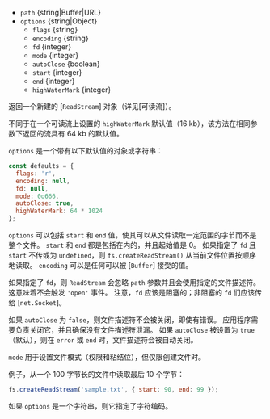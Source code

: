 <!-- YAML
added: v0.1.31
changes:
  - version: v7.6.0
    pr-url: https://github.com/nodejs/node/pull/10739
    description: The `path` parameter can be a WHATWG `URL` object using
                 `file:` protocol. Support is currently still *experimental*.
  - version: v7.0.0
    pr-url: https://github.com/nodejs/node/pull/7831
    description: The passed `options` object will never be modified.
  - version: v2.3.0
    pr-url: https://github.com/nodejs/node/pull/1845
    description: The passed `options` object can be a string now.
-->

* `path` {string|Buffer|URL}
* `options` {string|Object}
  * `flags` {string}
  * `encoding` {string}
  * `fd` {integer}
  * `mode` {integer}
  * `autoClose` {boolean}
  * `start` {integer}
  * `end` {integer}
  * `highWaterMark` {integer}

返回一个新建的 [`ReadStream`] 对象（详见[可读流]）。

不同于在一个可读流上设置的 `highWaterMark` 默认值（16 kb），该方法在相同参数下返回的流具有 64 kb 的默认值。

`options` 是一个带有以下默认值的对象或字符串：

```js
const defaults = {
  flags: 'r',
  encoding: null,
  fd: null,
  mode: 0o666,
  autoClose: true,
  highWaterMark: 64 * 1024
};
```

`options` 可以包括 `start` 和 `end` 值，使其可以从文件读取一定范围的字节而不是整个文件。
`start` 和 `end` 都是包括在内的，并且起始值是 0。
如果指定了 `fd` 且 `start` 不传或为 `undefined`，则 `fs.createReadStream()` 从当前文件位置按顺序地读取。
`encoding` 可以是任何可以被 [`Buffer`] 接受的值。

如果指定了 `fd`，则 `ReadStream` 会忽略 `path` 参数并且会使用指定的文件描述符。
这意味着不会触发 `'open'` 事件。
注意，`fd` 应该是阻塞的；非阻塞的 `fd` 们应该传给 [`net.Socket`]。

如果 `autoClose` 为 `false`，则文件描述符不会被关闭，即使有错误。
应用程序需要负责关闭它，并且确保没有文件描述符泄漏。
如果 `autoClose` 被设置为 `true`（默认），则在 `error` 或 `end` 时，文件描述符会被自动关闭。

`mode` 用于设置文件模式（权限和粘结位），但仅限创建文件时。

例子，从一个 100 字节长的文件中读取最后 10 个字节：

```js
fs.createReadStream('sample.txt', { start: 90, end: 99 });
```

如果 `options` 是一个字符串，则它指定了字符编码。

